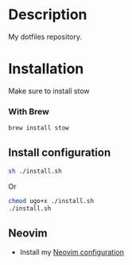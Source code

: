 # Description
My dotfiles repository.

# Installation
Make sure to install stow

### With Brew
```sh
brew install stow
```

## Install configuration
```sh
sh ./install.sh
```
Or
```sh
chmod ugo+x ./install.sh
./install.sh
```

## Neovim
- Install my [Neovim configuration](https://github.com/Ninzalo/nvimconf)
